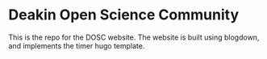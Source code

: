 
<!-- README.md is generated from README.Rmd. Please edit that file -->

# Deakin Open Science Community

This is the repo for the DOSC website. The website is built using
blogdown, and implements the timer hugo template.
